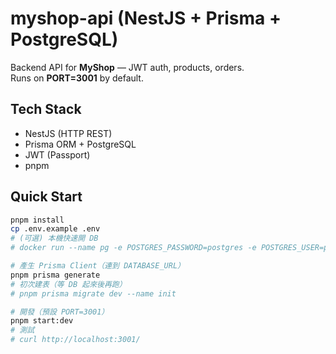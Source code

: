 # myshop-api (NestJS + Prisma + PostgreSQL)

Backend API for **MyShop** — JWT auth, products, orders.  
Runs on **PORT=3001** by default.

## Tech Stack
- NestJS (HTTP REST)
- Prisma ORM + PostgreSQL
- JWT (Passport)
- pnpm

## Quick Start

```bash
pnpm install
cp .env.example .env
# (可選) 本機快速開 DB
# docker run --name pg -e POSTGRES_PASSWORD=postgres -e POSTGRES_USER=postgres -e POSTGRES_DB=myshop -p 5432:5432 -d postgres:16

# 產生 Prisma Client（連到 DATABASE_URL）
pnpm prisma generate
# 初次建表（等 DB 起來後再跑）
# pnpm prisma migrate dev --name init

# 開發（預設 PORT=3001）
pnpm start:dev
# 測試
# curl http://localhost:3001/
